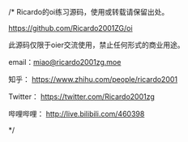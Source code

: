 /*
Ricardo的oi练习源码，使用或转载请保留出处。

https://github.com/Ricardo2001ZG/oi

此源码仅限于oier交流使用，禁止任何形式的商业用途。

email：miao@ricardo2001zg.moe

知乎：
https://www.zhihu.com/people/ricardo2001

Twitter：
https://twitter.com/Ricardo2001zg

哔哩哔哩：
http://live.bilibili.com/460398

*/
